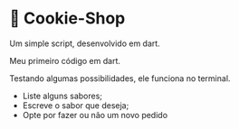 # 🍩 Cookie-Shop

Um simple script, desenvolvido em dart.

Meu primeiro código em dart.

Testando algumas possibilidades, ele funciona no terminal.

* Liste alguns sabores;
* Escreve o sabor que deseja;
* Opte por fazer ou não um novo pedido
